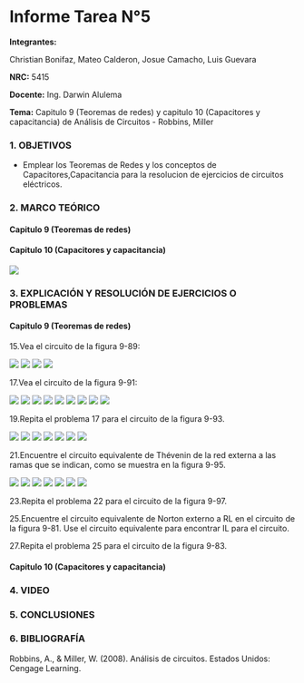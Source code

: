 # Informe Tarea N°5
**Integrantes:**

Christian Bonifaz, Mateo Calderon, Josue Camacho, Luis Guevara

**NRC:** 5415

**Docente:** Ing. Darwin Alulema

**Tema:** Capitulo 9 (Teoremas de redes) y capitulo 10 (Capacitores y capacitancia) de Análisis de Circuitos - Robbins, Miller

### 1. OBJETIVOS

- Emplear los Teoremas de Redes y los conceptos de Capacitores,Capacitancia para la resolucion de ejercicios de circuitos eléctricos.

### 2. MARCO TEÓRICO

#### Capitulo 9 (Teoremas de redes)

#### Capitulo 10 (Capacitores y capacitancia) 

<img src="imagenes/resumencap10.png">

### 3. EXPLICACIÓN Y RESOLUCIÓN DE EJERCICIOS O PROBLEMAS

#### Capitulo 9 (Teoremas de redes)

15.Vea el circuito de la figura 9-89:

<img src="imagenes/eje15.jpeg">

<img src="imagenes/eje15b.jpeg">

<img src="imagenes/eje15c.jpeg">

<img src="imagenes/eje15d.jpeg">

17.Vea el circuito de la figura 9-91:

<img src="imagenes/eje17.jpeg">

<img src="imagenes/eje17b.jpeg">

<img src="imagenes/eje17c.jpeg">

<img src="imagenes/eje17d.jpeg">

<img src="imagenes/eje17e.jpeg">

<img src="imagenes/eje17f.jpeg">

<img src="imagenes/eje17g.jpeg">

<img src="imagenes/eje17h.jpeg">

<img src="imagenes/eje17i.jpeg">

19.Repita el problema 17 para el circuito de la figura 9-93.

<img src="imagenes/eje19.jpeg">

<img src="imagenes/eje19b.jpeg">

<img src="imagenes/eje19c.jpeg">

<img src="imagenes/eje19d.jpeg">

<img src="imagenes/eje19e.jpeg">

<img src="imagenes/eje19f.jpeg">

<img src="imagenes/eje19g.jpeg">

21.Encuentre el circuito equivalente de Thévenin de la red externa a las ramas que se indican, como se muestra en la figura 9-95.

<img src="imagenes/eje21.jpeg">

<img src="imagenes/eje21b.jpeg">

<img src="imagenes/eje21c.jpeg">

<img src="imagenes/eje21d.jpeg">

<img src="imagenes/eje21e.jpeg">

<img src="imagenes/eje21f.jpeg">

<img src="imagenes/eje21g.jpeg">

23.Repita el problema 22 para el circuito de la figura 9-97.



25.Encuentre el circuito equivalente de Norton externo a RL en el circuito de la figura 9-81. Use el circuito equivalente para encontrar IL para el circuito.



27.Repita el problema 25 para el circuito de la figura 9-83.



#### Capitulo 10 (Capacitores y capacitancia) 

### 4. VIDEO

### 5. CONCLUSIONES 

### 6. BIBLIOGRAFÍA

Robbins, A., & Miller, W. (2008). Análisis de circuitos. Estados Unidos: Cengage Learning.
